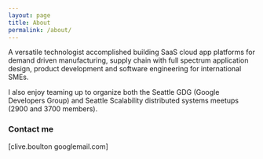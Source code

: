 ```yaml
---
layout: page
title: About
permalink: /about/
---
```


A versatile technologist accomplished building SaaS cloud app platforms for demand driven manufacturing, supply chain with full spectrum application design, product development and software engineering for international SMEs.    

I also enjoy teaming up to organize both the Seattle GDG (Google Developers Group) and Seattle Scalability distributed systems meetups (2900 and 3700 members).

### Contact me

[clive.boulton googlemail.com]
